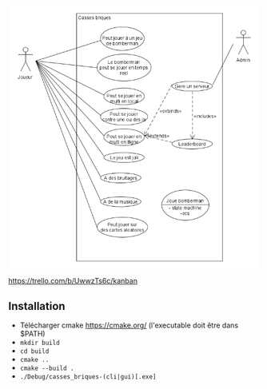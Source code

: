 ![Use cases](use%20case%20v2.png)

https://trello.com/b/UwwzTs6c/kanban

## Installation

* Télécharger cmake https://cmake.org/ 
(l'executable doit être dans $PATH)
* `mkdir build`
* `cd build`
* `cmake ..`
* `cmake --build .`
* `./Debug/casses_briques-(cli|gui)[.exe]`